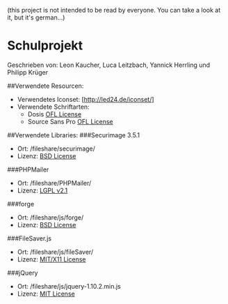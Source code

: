(this project is not intended to be read by everyone. You can take a look at it, but it's german...)

# Schulprojekt

Geschrieben von:
Leon Kaucher,
Luca Leitzbach,
Yannick Herrling und
Philipp Krüger

##Verwendete Resourcen:
* Verwendetes Iconset: [http://led24.de/iconset/]
* Verwendete Schriftarten:
	* Dosis [OFL License](/fileshare/css/fonts/Dosis/OFL.txt)
	* Source Sans Pro [OFL License](/fileshare/css/fonts/Source_Sans_Pro/OFL.txt)

##Verwendete Libraries:
###Securimage 3.5.1
* Ort: /fileshare/securimage/
* Lizenz: [BSD License](/fileshare/securimage/LICENSE.txt)

###PHPMailer
* Ort: /fileshare/PHPMailer/
* Lizenz: [LGPL v2.1](/fileshare/PHPMailer/LICENSE)

###forge
* Ort: /fileshare/js/forge/
* Lizenz: [BSD License](/fileshare/js/forge/LICENSE)

###FileSaver.js
* Ort: /fileshare/js/fileSaver/
* Lizenz: [MIT/X11 License](/fileshare/js/fileSaver/LICENSE.md)

###jQuery
* Ort: /fileshare/js/jquery-1.10.2.min.js
* Lizenz: [MIT License](https://github.com/jquery/jquery/blob/master/MIT-LICENSE.txt)
